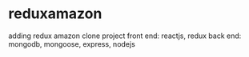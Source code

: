 # reduxamazon

adding redux amazon clone project
front end: reactjs, redux
back end: mongodb, mongoose, express, nodejs

